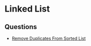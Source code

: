 # Linked List


## Questions
- [Remove Duplicates From Sorted List](https://leetcode.com/problems/remove-duplicates-from-sorted-list/)
